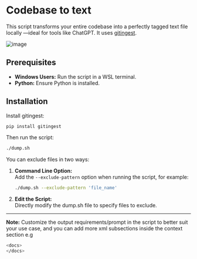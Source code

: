 # Codebase to text

This script transforms your entire codebase into a perfectly tagged text file locally —ideal for tools like ChatGPT.
It uses [gitingest](https://gitingest.com/).


![image](https://github.com/user-attachments/assets/0328099d-f8a9-4059-9819-ff0ad27db94e)



## Prerequisites

- **Windows Users:** Run the script in a WSL terminal.
- **Python:** Ensure Python is installed.

## Installation

Install gitingest:
```bash
pip install gitingest
```

Then run the script:
```bash
./dump.sh
```

You can exclude files in two ways:

1. **Command Line Option:**  
   Add the `--exclude-pattern` option when running the script, for example:
   
   ```bash
   ./dump.sh --exclude-pattern 'file_name'
   ```
   
3. **Edit the Script:**  
   Directly modify the dump.sh file to specify files to exclude.

---

**Note:** Customize the output requirements/prompt in the script to better suit your use case, and you can add more xml subsections inside the context section e.g 
```bash
<docs>
</docs>  
```
